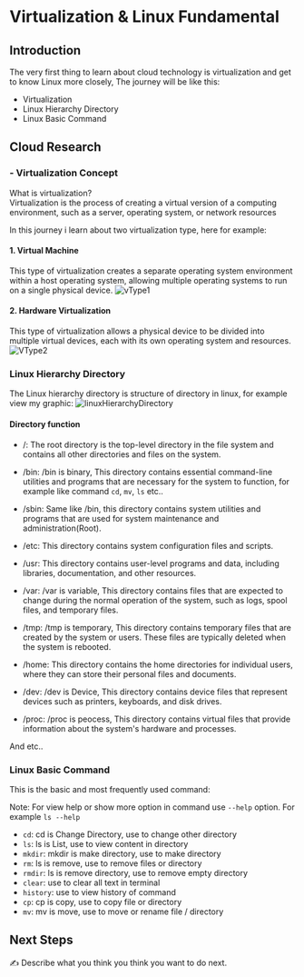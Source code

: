 # Virtualization & Linux Fundamental

## Introduction

The very first thing to learn about cloud technology is virtualization and get to know Linux more closely, The journey will be like this:

- Virtualization
- Linux Hierarchy Directory
- Linux Basic Command

## Cloud Research

### - Virtualization Concept

What is virtualization?<br>
Virtualization is the process of creating a virtual version of a computing environment, such as a server, operating system, or network resources

In this journey i learn about two virtualization type, here for example:

#### 1. Virtual Machine

This type of virtualization creates a separate operating system environment within a host operating system, allowing multiple operating systems to run on a single physical device.
![vType1](https://user-images.githubusercontent.com/118882411/210575921-8a9f20f4-c145-45e7-946f-f8342a63af29.jpg)

#### 2. Hardware Virtualization

This type of virtualization allows a physical device to be divided into multiple virtual devices, each with its own operating system and resources.
![VType2](https://user-images.githubusercontent.com/118882411/210580141-4d7720f4-6077-4a28-9dad-6c52e39372e8.jpg)

### Linux Hierarchy Directory

The Linux hierarchy directory is structure of directory in linux, for example view my graphic:
![linuxHierarchyDirectory](https://user-images.githubusercontent.com/118882411/210581840-64c2c49e-d3e6-4858-b78c-112e94aeee65.jpg)

#### Directory function

- /: The root directory is the top-level directory in the file system and contains all other directories and files on the system.

- /bin: /bin is binary, This directory contains essential command-line utilities and programs that are necessary for the system to function, for example like command <code>cd</code>, <code>mv</code>, <code>ls</code> etc..

- /sbin: Same like /bin, this directory contains system utilities and programs that are used for system maintenance and administration(Root).

- /etc: This directory contains system configuration files and scripts.

- /usr: This directory contains user-level programs and data, including libraries, documentation, and other resources.

- /var: /var is variable, This directory contains files that are expected to change during the normal operation of the system, such as logs, spool files, and temporary files.

- /tmp: /tmp is temporary, This directory contains temporary files that are created by the system or users. These files are typically deleted when the system is rebooted.

- /home: This directory contains the home directories for individual users, where they can store their personal files and documents.

- /dev: /dev is Device, This directory contains device files that represent devices such as printers, keyboards, and disk drives.

- /proc: /proc is peocess, This directory contains virtual files that provide information about the system's hardware and processes.

And etc..

### Linux Basic Command

This is the basic and most frequently used command:

<p>Note: For view help or show more option in command use <code>--help</code> option. For example <code>ls --help</code></p>

- <code>cd</code>: cd is Change Directory, use to change other directory
- <code>ls</code>: ls is List, use to view content in directory
- <code>mkdir</code>: mkdir is make directory, use to make directory
- <code>rm</code>: ls is remove, use to remove files or directory
- <code>rmdir</code>: ls is remove directory, use to remove empty directory
- <code>clear</code>: use to clear all text in terminal
- <code>history</code>: use to view history of command
- <code>cp</code>: cp is copy, use to copy file or directory
- <code>mv</code>: mv is move, use to move or rename file / directory

## Next Steps

✍️ Describe what you think you think you want to do next.

